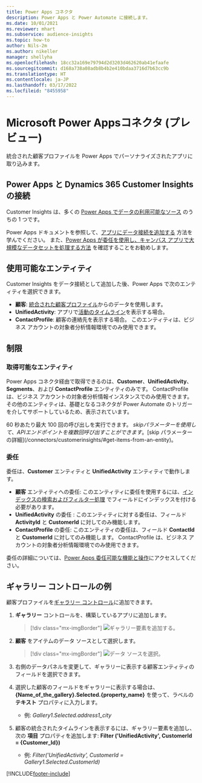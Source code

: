 ```yaml
---
title: Power Apps コネクタ
description: Power Apps と Power Automate に接続します。
ms.date: 10/01/2021
ms.reviewer: mhart
ms.subservice: audience-insights
ms.topic: how-to
author: Nils-2m
ms.author: nikeller
manager: shellyha
ms.openlocfilehash: 18cc32a169e79794d2d3203d462620ab41efaafe
ms.sourcegitcommit: d168a738a08adb8b4b2e410bdaa3716d7b63cc9b
ms.translationtype: HT
ms.contentlocale: ja-JP
ms.lasthandoff: 03/17/2022
ms.locfileid: "8455958"
---
```

# <a name="microsoft-power-apps-connector-preview"></a>Microsoft Power Appsコネクタ (プレビュー)

統合された顧客プロファイルを Power Apps でパーソナライズされたアプリに取り込みます。

## <a name="connect-power-apps-and-dynamics-365-customer-insights"></a>Power Apps と Dynamics 365 Customer Insights の接続

Customer Insights は、多くの [Power Apps でデータの利用可能なソース](/powerapps/maker/canvas-apps/working-with-data-sources) のうちの 1 つです。

Power Apps ドキュメントを参照して、[アプリにデータ接続を追加する](/powerapps/maker/canvas-apps/add-data-connection) 方法を学んでください。 また、[Power Apps が委任を使用し、キャンバス アプリで大規模なデータセットを処理する方法](/powerapps/maker/canvas-apps/delegation-overview) を確認することをお勧めします。

## <a name="available-entities"></a>使用可能なエンティティ

Customer Insights をデータ接続として追加した後、Power Apps で次のエンティティを選択できます。

- **顧客**: [統合された顧客プロファイル](customer-profiles.md)からのデータを使用します。
- **UnifiedActivity**: アプリで[活動のタイムライン](activities.md)を表示する場合。
- **ContactProfile**: 顧客の連絡先を表示する場合。 このエンティティは、ビジネス アカウントの対象者分析情報環境でのみ使用できます。

## <a name="limitations"></a>制限

### <a name="retrievable-entities"></a>取得可能なエンティティ

Power Apps コネクタ経由で取得できるのは、**Customer**、**UnifiedActivity**、**Segments**、および **ContactProfile** エンティティのみです。 ContactProfile は、ビジネス アカウントの対象者分析情報インスタンスでのみ使用できます。 その他のエンティティは、基礎となるコネクタが Power Automate のトリガーを介してサポートしているため、表示されています。

60 秒あたり最大 100 回の呼び出しを実行できます。 $skip パラメーターを使用して、API エンドポイントを複数回呼び出すことができます。 [$skip パラメーターの詳細](/connectors/customerinsights/#get-items-from-an-entity)。

### <a name="delegation"></a>委任

委任は、**Customer** エンティティと **UnifiedActivity** エンティティで動作します。 

- **顧客** エンティティへの委任: このエンティティに委任を使用するには、[インデックスの検索およびフィルター処理](search-filter-index.md) でフィールドにインデックスを付ける必要があります。  
- **UnifiedActivity** の委任 : このエンティティに対する委任は、フィールド **ActivityId** と **CustomerId** に対してのみ機能します。  
- **ContactProfile** の委任: このエンティティの委任は、フィールド **ContactId** と **CustomerId** に対してのみ機能します。 ContactProfile は、ビジネス アカウントの対象者分析情報環境でのみ使用できます。

委任の詳細については、[Power Apps 委任可能な機能と操作](/powerapps/maker/canvas-apps/delegation-overview)にアクセスしてください。 

## <a name="example-gallery-control"></a>ギャラリー コントロールの例

顧客プロファイルを[ギャラリー コントロール](/powerapps/maker/canvas-apps/add-gallery)に追加できます。

1. **ギャラリー** コントロールを、構築しているアプリに追加します。

    > [!div class="mx-imgBorder"]
    > ![ギャラリー要素を追加する。](media/connector-powerapps9.png "ギャラリー要素を追加します。")

2. **顧客** をアイテムのデータ ソースとして選択します。

    > [!div class="mx-imgBorder"]
    > ![データ ソースを選択。](media/choose-datasource-powerapps.png "データ ソースを選択します。")

3. 右側のデータパネルを変更して、ギャラリーに表示する顧客エンティティのフィールドを選択できます。

4. 選択した顧客のフィールドをギャラリーに表示する場合は、**{Name_of_the_gallery}.Selected.{property_name}** を使って、ラベルの **テキスト** プロパティに入力します。  
    - 例: _Gallery1.Selected.address1_city_

5. 顧客の統合されたタイムラインを表示するには、ギャラリー要素を追加し、次の **項目** プロパティを追加します: **Filter ('UnifiedActivity', CustomerId = {Customer_Id})**  
    - 例: _Filter('UnifiedActivity', CustomerId = Gallery1.Selected.CustomerId)_


[!INCLUDE[footer-include](../includes/footer-banner.md)]
